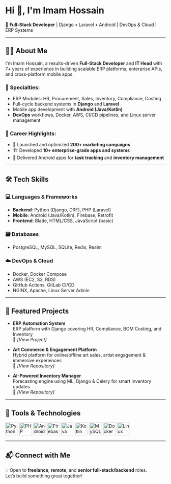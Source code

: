 
# Hi 👋, I'm Imam Hossain

🚀 **Full-Stack Developer** | Django • Laravel • Android | DevOps & Cloud | ERP Systems

---

## 👨‍💻 About Me

I'm Imam Hossain, a results-driven **Full-Stack Developer** and **IT Head** with 7+ years of experience in building scalable ERP platforms, enterprise APIs, and cross-platform mobile apps.

### 🔧 Specialties:
- ERP Modules: HR, Procurement, Sales, Inventory, Compliance, Costing  
- Full-cycle backend systems in **Django** and **Laravel**  
- Mobile app development with **Android (Java/Kotlin)**  
- **DevOps** workflows, Docker, AWS, CI/CD pipelines, and Linux server management

### 🎯 Career Highlights:
- 🚀 Launched and optimized **200+ marketing campaigns**  
- 🏗 Developed **10+ enterprise-grade apps and systems**  
- 📱 Delivered Android apps for **task tracking** and **inventory management**

---

## 🛠 Tech Skills

### 💻 Languages & Frameworks
- **Backend**: Python (Django, DRF), PHP (Laravel)  
- **Mobile**: Android (Java/Kotlin), Firebase, Retrofit  
- **Frontend**: Blade, HTML/CSS, JavaScript (basic)

### 🗃️ Databases
- PostgreSQL, MySQL, SQLite, Redis, Realm

### ☁️ DevOps & Cloud
- Docker, Docker Compose  
- AWS (EC2, S3, RDS)  
- GitHub Actions, GitLab CI/CD  
- NGINX, Apache, Linux Server Admin

---

## 🚀 Featured Projects

- **ERP Automation System**  
  ERP platform with Django covering HR, Compliance, BOM Costing, and Inventory  
  🔗 *[View Project]*

- **Art Commerce & Engagement Platform**  
  Hybrid platform for online/offline art sales, artist engagement & immersive experiences  
  🔗 *[View Repository]*

- **AI-Powered Inventory Manager**  
  Forecasting engine using ML, Django & Celery for smart inventory updates  
  🔗 *[View Repository]*

---

## 🧰 Tools & Technologies

<p align="left">
  <img src="https://cdn.jsdelivr.net/gh/devicons/devicon/icons/python/python-original.svg" height="40" alt="Python"/>
  <img src="https://cdn.jsdelivr.net/gh/devicons/devicon/icons/php/php-original.svg" height="40" alt="PHP"/>
  <img src="https://cdn.jsdelivr.net/gh/devicons/devicon/icons/android/android-original.svg" height="40" alt="Android"/>
  <img src="https://cdn.jsdelivr.net/gh/devicons/devicon/icons/firebase/firebase-plain.svg" height="40" alt="Firebase"/>
  <img src="https://cdn.jsdelivr.net/gh/devicons/devicon/icons/java/java-original.svg" height="40" alt="Java"/>
  <img src="https://cdn.jsdelivr.net/gh/devicons/devicon/icons/kotlin/kotlin-original.svg" height="40" alt="Kotlin"/>
  <img src="https://cdn.jsdelivr.net/gh/devicons/devicon/icons/mysql/mysql-original.svg" height="40" alt="MySQL"/>
  <img src="https://cdn.jsdelivr.net/gh/devicons/devicon/icons/docker/docker-original.svg" height="40" alt="Docker"/>
  <img src="https://cdn.jsdelivr.net/gh/devicons/devicon/icons/linux/linux-original.svg" height="40" alt="Linux"/>
</p>

---

## 📬 Connect with Me

💡 Open to **freelance**, **remote**, and **senior full-stack/backend** roles.  
Let’s build something great together!
